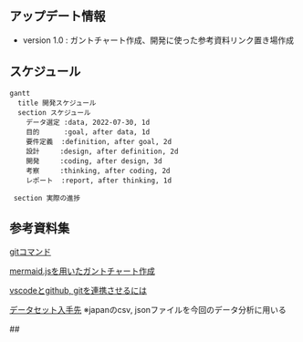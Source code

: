 ## アップデート情報
* version 1.0 : ガントチャート作成、開発に使った参考資料リンク置き場作成

## スケジュール
```mermaid
gantt
  title 開発スケジュール
  section スケジュール
    データ選定 :data, 2022-07-30, 1d
    目的      :goal, after data, 1d
    要件定義  :definition, after goal, 2d
    設計     :design, after definition, 2d
    開発     :coding, after design, 3d
    考察     :thinking, after coding, 2d
    レポート  :report, after thinking, 1d
 
 section 実際の進捗
```

## 参考資料集
[gitコマンド](https://docs.microsoft.com/ja-jp/azure/developer/javascript/how-to/with-visual-studio-code/clone-github-repository?tabs=create-repo-command-palette%2Cinitialize-repo-activity-bar%2Ccreate-branch-command-palette%2Ccommit-changes-command-palette%2Cpush-command-palette)

[mermaid.jsを用いたガントチャート作成](https://qiita.com/miriwo/items/7df0024d4098302e5721)

[vscodeとgithub, gitを連携させるには](https://miya-system-works.com/blog/detail/vscode-github/)

[データセット入手先](https://www.kaggle.com/datasets/datasnaek/youtube-new?resource=download)
※japanのcsv, jsonファイルを今回のデータ分析に用いる

##　

